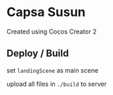 # Capsa Susun
Created using Cocos Creator 2

## Deploy / Build
set `landingScene` as main scene

upload all files in `./build` to server